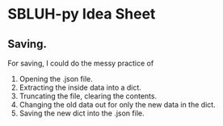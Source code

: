 # SBLUH-py Idea Sheet
## Saving.
For saving, I could do the messy practice of
1. Opening the .json file.
2. Extracting the inside data into a dict.
3. Truncating the file, clearing the contents.
4. Changing the old data out for only the new data in the dict.
5. Saving the new dict into the .json file.
